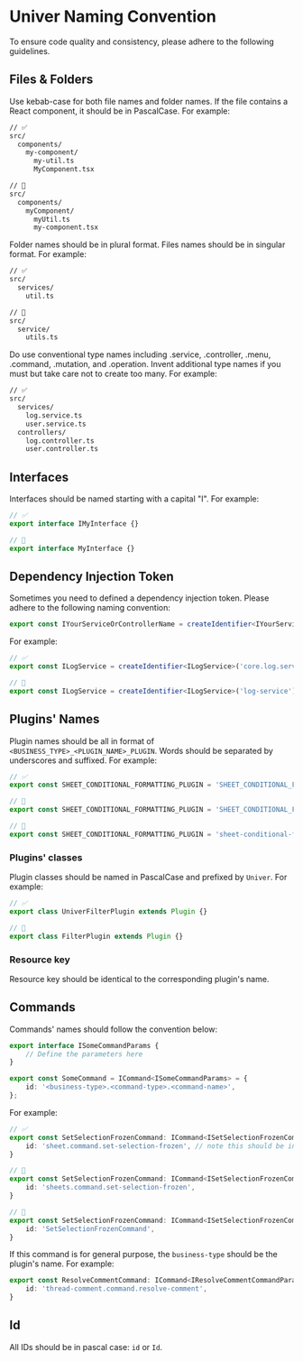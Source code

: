# Univer Naming Convention

To ensure code quality and consistency, please adhere to the following guidelines.

## Files & Folders

Use kebab-case for both file names and folder names. If the file contains a React component, it should be in PascalCase. For example:

```txt
// ✅
src/
  components/
    my-component/
      my-util.ts
      MyComponent.tsx

// 🚫
src/
  components/
    myComponent/
      myUtil.ts
      my-component.tsx
```

Folder names should be in plural format. Files names should be in singular format. For example:

```txt
// ✅
src/
  services/
    util.ts

// 🚫
src/
  service/
    utils.ts
```

Do use conventional type names including .service, .controller, .menu, .command, .mutation, and .operation. Invent additional type names if you must but take care not to create too many. For example:

```txt
// ✅
src/
  services/
    log.service.ts
    user.service.ts
  controllers/
    log.controller.ts
    user.controller.ts
```

## Interfaces

Interfaces should be named starting with a capital "I". For example:

```typescript
// ✅
export interface IMyInterface {}

// 🚫
export interface MyInterface {}
```

## Dependency Injection Token

Sometimes you need to defined a dependency injection token. Please adhere to the following naming convention:

```typescript
export const IYourServiceOrControllerName = createIdentifier<IYourServiceOrControllerName>('<package-name>.<your-service-or-controller-name>.(service|controller)');
```

For example:

```typescript
// ✅
export const ILogService = createIdentifier<ILogService>('core.log.service');

// 🚫
export const ILogService = createIdentifier<ILogService>('log-service');
```

## Plugins' Names

Plugin names should be all in format of `<BUSINESS_TYPE>_<PLUGIN_NAME>_PLUGIN`. Words should be separated by underscores and suffixed. For example:

```typescript
// ✅
export const SHEET_CONDITIONAL_FORMATTING_PLUGIN = 'SHEET_CONDITIONAL_FORMATTING_PLUGIN';

// 🚫
export const SHEET_CONDITIONAL_FORMATTING_PLUGIN = 'SHEET_CONDITIONAL_FORMATTING';

// 🚫
export const SHEET_CONDITIONAL_FORMATTING_PLUGIN = 'sheet-conditional-formatting-plugin';
```

### Plugins' classes

Plugin classes should be named in PascalCase and prefixed by `Univer`. For example:

```typescript
// ✅
export class UniverFilterPlugin extends Plugin {}

// 🚫
export class FilterPlugin extends Plugin {}
```

### Resource key

Resource key should be identical to the corresponding plugin's name.

## Commands

Commands' names should follow the convention below:

```typescript
export interface ISomeCommandParams {
    // Define the parameters here
}

export const SomeCommand = ICommand<ISomeCommandParams> = {
    id: '<business-type>.<command-type>.<command-name>',
};
```

For example:

```typescript
// ✅
export const SetSelectionFrozenCommand: ICommand<ISetSelectionFrozenCommandParams> = {
    id: 'sheet.command.set-selection-frozen', // note this should be in single format
}

// 🚫
export const SetSelectionFrozenCommand: ICommand<ISetSelectionFrozenCommandParams> = {
    id: 'sheets.command.set-selection-frozen',
}

// 🚫
export const SetSelectionFrozenCommand: ICommand<ISetSelectionFrozenCommandParams> = {
    id: 'SetSelectionFrozenCommand',
}
```

If this command is for general purpose, the `business-type` should be the plugin's name. For example:

```typescript
export const ResolveCommentCommand: ICommand<IResolveCommentCommandParams> = {
    id: 'thread-comment.command.resolve-comment',
}
```

## Id

All IDs should be in pascal case: `id` or `Id`.
